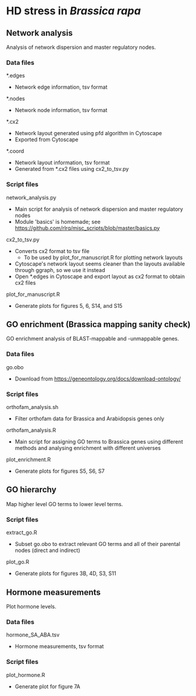 # HD stress in *Brassica rapa*



## Network analysis

Analysis of network dispersion and master regulatory nodes.


### Data files
*.edges
 - Network edge information, tsv format

*.nodes
 - Network node information, tsv format

*.cx2
 - Network layout generated using pfd algorithm in Cytoscape
 - Exported from Cytoscape

*.coord
 - Network layout information, tsv format
 - Generated from *.cx2 files using cx2_to_tsv.py


### Script files
network_analysis.py
 - Main script for analysis of network dispersion and master regulatory nodes
 - Module 'basics' is homemade; see https://github.com/rlrq/misc_scripts/blob/master/basics.py

cx2_to_tsv.py
 - Converts cx2 format to tsv file
   - To be used by plot_for_manuscript.R for plotting network layouts
 - Cytoscape's network layout seems cleaner than the layouts available through ggraph, so we use it instead
 - Open *.edges in Cytoscape and export layout as cx2 format to obtain cx2 files

plot_for_manuscript.R
 - Generate plots for figures 5, 6, S14, and S15



## GO enrichment (Brassica mapping sanity check)

GO enrichment analysis of BLAST-mappable and -unmappable genes.

### Data files

go.obo
 - Download from https://geneontology.org/docs/download-ontology/


### Script files

orthofam_analysis.sh
 - Filter orthofam data for Brassica and Arabidopsis genes only

orthofam_analysis.R
 - Main script for assigning GO terms to Brassica genes using different methods and analysing enrichment with different universes

plot_enrichment.R
 - Generate plots for figures S5, S6, S7



## GO hierarchy

Map higher level GO terms to lower level terms.


### Script files

extract_go.R
 - Subset go.obo to extract relevant GO terms and all of their parental nodes (direct and indirect)

plot_go.R
 - Generate plots for figures 3B, 4D, S3, S11



## Hormone measurements

Plot hormone levels.


### Data files

hormone_SA_ABA.tsv
 - Hormone measurements, tsv format


### Script files

plot_hormone.R
 - Generate plot for figure 7A
